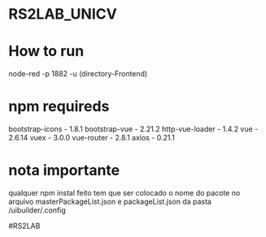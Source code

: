 # RS2LAB_UNICV


# How to run 
node-red -p 1882 -u (directory-Frontend)


# npm requireds
bootstrap-icons - 1.8.1
bootstrap-vue - 2.21.2
http-vue-loader - 1.4.2
vue -  2.6.14
vuex - 3.0.0
vue-router - 2.8.1
axios - 0.21.1


# nota importante
qualquer npm instal feito tem que ser colocado o nome do pacote no arquivo masterPackageList.json e packageList.json 
da pasta /uibuilder/.config

#RS2LAB
